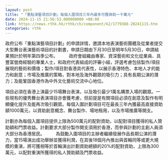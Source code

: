 ```yaml
---
layout: post
title: "「重點演藝項目計劃」每個入圍項目三年內最多可獲資助一千萬元"
date: 2024-11-15 21:56:53.000000000 +08:00
link: https://news.rthk.hk/rthk/ch/component/k2/1779388-20241115.htm
categories: rthk
---
```


政府公布「重點演藝項目計劃」的申請詳情，邀請本地表演藝術團體及從業者提交大型舞台表演藝術項目的計劃書，申請日期由下月30日至明年5月30日，申請結果預計於明年第四季公布。
　　 
政府會組織由專家、資深藝術和文化從業員、具豐富營商經驗的專業人士，和政府代表組成的評審小組，評選考慮包括製作/項目展現的藝術和價值；製作/項目對香港具代表性，以展示香港特色、本地人才的能力和創意；市場及推廣的策略，對本地及海外觀眾的吸引力；具有長期公演的潛力；及能鞏固香港作為中外文化藝術交流中心地位。

項目必須在香港上演最少15場舞台表演，以及吸引最少1萬名購票入場的觀眾。一些現有的優秀舞台表演項目亦會獲考慮，但前提是有關項目必須在創意及製作有明顯優化提升及能再次吸引觀眾。每個入圍計劃項目可在最長三年內獲最高直接資助額1000萬元，以資助創意概念、舞台製作、場地租用，以及市場推廣等開支。

計劃亦為每個入圍項目提供上限為500萬元的配對資助，以配對項目獲得的私人贊助額和門票收益。計劃要求大部分製作開支須用於香港，而參與計劃的主創人員須大部分為香港居民。
　　 
為鼓勵入圍項目的主辦者繼續發展作品長期公演的潛力，當15場演出成功舉辦並獲得利潤，在其後18個月內推出與首輪同等或更大規模的重演，將可獲相等於首輪演出計劃資助總額的20%的配對資助，上限為300萬元，以配對重演所獲得的私人贊助額及門票收益。
